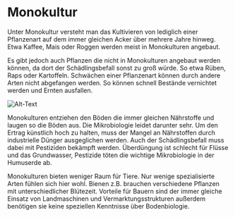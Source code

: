 # Monokultur
Unter Monokultur versteht man das Kultivieren von lediglich einer Pflanzenart auf dem immer gleichen Acker über mehrere Jahre hinweg. Etwa Kaffee, Mais oder Roggen werden meist in Monokulturen angebaut. 

Es gibt jedoch auch Pflanzen die nicht in Monokulturen angebaut werden können, da dort der Schädlingsbefall sonst zu groß würde. So etwa Rüben, Raps oder Kartoffeln. Schwächen einer Pflanzenart können durch andere Arten nicht abgefangen werden. So können schnell Bestände vernichtet werden und Ernten ausfallen.

 ![Alt-Text](./image/mono.svg)

Monokulturen entziehen den Böden die immer gleichen Nährstoffe und laugen so die Böden aus. Die Mikrobiologie leidet darunter sehr. Um den Ertrag künstlich hoch zu halten, muss der Mangel an Nährstoffen durch industrielle Dünger ausgeglichen werden. Auch der Schädlingsbefall muss dabei mit Pestiziden bekämpft werden. Überdüngung ist schlecht für Flüsse und das Grundwasser, Pestizide töten die wichtige Mikrobiologie in der Humuserde ab.

Monokulturen bieten weniger Raum für Tiere. Nur wenige spezialisierte Arten fühlen sich hier wohl. Bienen z.B. brauchen verschiedene Pflanzen mit unterschiedlicher Blütezeit. Vorteile für Bauern sind der immer gleiche Einsatz von Landmaschinen und Vermarktungsstrukturen außerdem benötigen sie keine speziellen Kenntnisse über Bodenbiologie.
